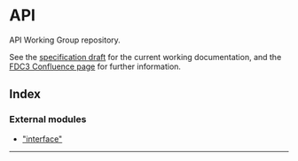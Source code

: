 
API
===

API Working Group repository.

See the [specification draft](/Specification-Draft.md) for the current working documentation, and the [FDC3 Confluence page](https://finosfoundation.atlassian.net/wiki/spaces/FDC3) for further information.

## Index

### External modules

* ["interface"](modules/_interface_.md)

---

